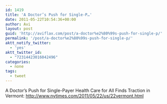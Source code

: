 ```yaml
---
id: 1419
title: 'A Doctor’s Push for Single-P…'
date: 2011-05-22T10:54:36+00:00
author: Avi
layout: post
guid: 'http://aviflax.com/post/a-doctor%e2%80%99s-push-for-single-p/'
permalink: '/post/a-doctor%e2%80%99s-push-for-single-p/'
aktt_notify_twitter:
  - 'yes'
aktt_twitter_id:
  - "72314423016042496"
categories:
  - none
tags:
  - tweet
---
```

A Doctor’s Push for Single-Payer Health Care for All Finds Traction in Vermont: <a href="http://www.nytimes.com/2011/05/22/us/22vermont.html" rel="nofollow">http://www.nytimes.com/2011/05/22/us/22vermont.html</a>